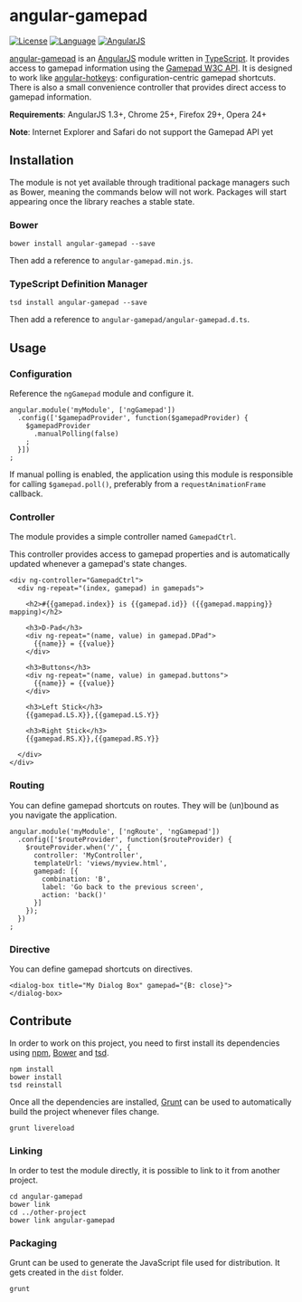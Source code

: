 angular-gamepad
===============
[![License](https://img.shields.io/badge/License-Apache_2.0-red.svg?style=flat-square)](https://github.com/pcx360/angular-gamepad/blob/master/LICENSE)
[![Language](https://img.shields.io/badge/Language-TypeScript-red.svg?style=flat-square)](http://www.typescriptlang.org/)
[![AngularJS](https://img.shields.io/badge/AngularJS-1.3.8-green.svg?style=flat-square)](https://angularjs.org/)

[angular-gamepad](https://github.com/pcx360/angular-gamepad/) is an [AngularJS](https://angularjs.org/) module written in [TypeScript](http://en.wikipedia.org/wiki/TypeScript). It provides access to gamepad information using the [Gamepad W3C API](https://dvcs.w3.org/hg/gamepad/raw-file/default/gamepad.html). It is designed to work like [angular-hotkeys](https://github.com/chieffancypants/angular-hotkeys/): configuration-centric gamepad shortcuts. There is also a small convenience controller that provides direct access to gamepad information.

**Requirements**: AngularJS 1.3+, Chrome 25+, Firefox 29+, Opera 24+

**Note**: Internet Explorer and Safari do not support the Gamepad API yet

## Installation

The module is not yet available through traditional package managers such as Bower, meaning the commands below will not work. Packages will start appearing once the library reaches a stable state.

### Bower

```
bower install angular-gamepad --save
```

Then add a reference to `angular-gamepad.min.js`.

### TypeScript Definition Manager

```
tsd install angular-gamepad --save
```

Then add a reference to `angular-gamepad/angular-gamepad.d.ts`.

## Usage

### Configuration

Reference the `ngGamepad` module and configure it.

```
angular.module('myModule', ['ngGamepad'])
  .config(['$gamepadProvider', function($gamepadProvider) {
    $gamepadProvider
      .manualPolling(false)
    ;
  }])
;
```

If manual polling is enabled, the application using this module is responsible for calling `$gamepad.poll()`, preferably from a `requestAnimationFrame` callback.

### Controller

The module provides a simple controller named `GamepadCtrl`.

This controller provides access to gamepad properties and is automatically updated whenever a gamepad's state changes.

```
<div ng-controller="GamepadCtrl">
  <div ng-repeat="(index, gamepad) in gamepads">

    <h2>#{{gamepad.index}} is {{gamepad.id}} ({{gamepad.mapping}} mapping)</h2>

    <h3>D-Pad</h3>
    <div ng-repeat="(name, value) in gamepad.DPad">
      {{name}} = {{value}}
    </div>

    <h3>Buttons</h3>
    <div ng-repeat="(name, value) in gamepad.buttons">
      {{name}} = {{value}}
    </div>

    <h3>Left Stick</h3>
    {{gamepad.LS.X}},{{gamepad.LS.Y}}

    <h3>Right Stick</h3>
    {{gamepad.RS.X}},{{gamepad.RS.Y}}

  </div>
</div>
```

### Routing

You can define gamepad shortcuts on routes. They will be (un)bound as you navigate the application.

```
angular.module('myModule', ['ngRoute', 'ngGamepad'])
  .config(['$routeProvider', function($routeProvider) {
    $routeProvider.when('/', {
      controller: 'MyController',
      templateUrl: 'views/myview.html',
      gamepad: [{
        combination: 'B',
        label: 'Go back to the previous screen',
        action: 'back()'
      }]
    });
  })
;
```

### Directive

You can define gamepad shortcuts on directives.

```
<dialog-box title="My Dialog Box" gamepad="{B: close}">
</dialog-box>
```

## Contribute

In order to work on this project, you need to first install its dependencies using [npm](https://www.npmjs.org/), [Bower](http://bower.io/) and [tsd](http://definitelytyped.org/tsd/).

```
npm install
bower install
tsd reinstall
```

Once all the dependencies are installed, [Grunt](http://gruntjs.com/) can be used to automatically build the project whenever files change.

```
grunt livereload
```

### Linking

In order to test the module directly, it is possible to link to it from another project.

```
cd angular-gamepad
bower link
cd ../other-project
bower link angular-gamepad
```

### Packaging

Grunt can be used to generate the JavaScript file used for distribution. It gets created in the ``dist`` folder.

```
grunt
```
